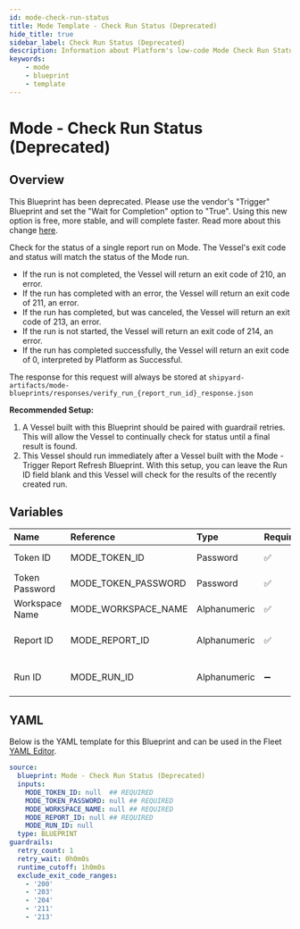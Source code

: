 ```yaml
---
id: mode-check-run-status
title: Mode Template - Check Run Status (Deprecated)
hide_title: true
sidebar_label: Check Run Status (Deprecated)
description: Information about Platform's low-code Mode Check Run Status (Deprecated) blueprint. Verify the status of a recently triggered Mode report. 
keywords:
    - mode
    - blueprint
    - template
---
```


# Mode - Check Run Status (Deprecated)

## Overview
This Blueprint has been deprecated. Please use the vendor's "Trigger" Blueprint and set the "Wait for Completion" option to "True". Using this new option is free, more stable, and will complete faster. Read more about this change [here](https://www.shipyardapp.com/blog/orchestrate-data-tools-free).

Check for the status of a single report run on Mode. The Vessel's exit code and status will match the status of the Mode run.

- If the run is not completed, the Vessel will return an exit code of 210, an error.
- If the run has completed with an error, the Vessel will return an exit code of 211, an error.
- If the run has completed, but was canceled, the Vessel will return an exit code of 213, an error.
- If the run is not started, the Vessel will return an exit code of 214, an error.
- If the run has completed successfully, the Vessel will return an exit code of 0, interpreted by Platform as Successful.

The response for this request will always be stored at `shipyard-artifacts/mode-blueprints/responses/verify_run_{report_run_id}_response.json`

**Recommended Setup:**

1. A Vessel built with this Blueprint should be paired with guardrail retries. This will allow the Vessel to continually check for status until a final result is found.
2. This Vessel should run immediately after a Vessel built with the Mode - Trigger Report Refresh Blueprint. With this setup, you can leave the Run ID field blank and this Vessel will check for the results of the recently created run.

## Variables

| Name | Reference | Type | Required | Default | Options | Description |
|:-----|:----------|:-----|:---------|:--------|:--------|:------------|
| Token ID | MODE_TOKEN_ID  | Password |:white_check_mark: | - | - | The ID of the Token used to authenticate with Mode. |
| Token Password | MODE_TOKEN_PASSWORD  | Password |:white_check_mark: | - | - | The Token Password associated to the Token ID used to authenticate with Mode. |
| Workspace Name | MODE_WORKSPACE_NAME  | Alphanumeric |:white_check_mark: | - | - | Typically found in the URL structure as https://app.mode.com/ACCOUNT_NAME/ |
| Report ID | MODE_REPORT_ID  | Alphanumeric |:white_check_mark: | - | - | Numeric ID of the report you want to download, typically found at the end of the URL. |
| Run ID | MODE_RUN_ID  | Alphanumeric |:heavy_minus_sign: | - | - | The report run ID that you want to check the status of. If connected to a "Trigger Sync" Blueprint, leave blank. |


## YAML
Below is the YAML template for this Blueprint and can be used in the Fleet [YAML Editor](../../reference/fleets/yaml-editor.md).
```yaml
source:
  blueprint: Mode - Check Run Status (Deprecated)
  inputs:
    MODE_TOKEN_ID: null  ## REQUIRED
    MODE_TOKEN_PASSWORD: null ## REQUIRED
    MODE_WORKSPACE_NAME: null ## REQUIRED
    MODE_REPORT_ID: null ## REQUIRED
    MODE_RUN_ID: null
  type: BLUEPRINT
guardrails:
  retry_count: 1
  retry_wait: 0h0m0s
  runtime_cutoff: 1h0m0s
  exclude_exit_code_ranges:
    - '200'
    - '203'
    - '204'
    - '211'
    - '213'

```
